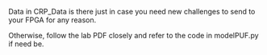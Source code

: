 Data in CRP_Data is there just in case you need new challenges to send to your FPGA for any reason.

Otherwise, follow the lab PDF closely and refer to the code in modelPUF.py if need be.